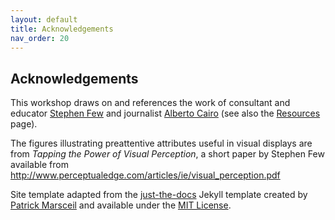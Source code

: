 ```yaml
---
layout: default
title: Acknowledgements
nav_order: 20
---
```

## Acknowledgements
This workshop draws on and references the work of consultant and educator [Stephen Few](http://www.perceptualedge.com/about.php) and journalist [Alberto Cairo](http://albertocairo.com) (see also the  [Resources](content/resources.html) page).

The figures illustrating preattentive attributes useful in visual displays are from _Tapping the Power of Visual Perception_, a short paper by Stephen Few available from <http://www.perceptualedge.com/articles/ie/visual_perception.pdf>

Site template adapted from the [just-the-docs](https://github.com/pmarsceill/just-the-docs) Jekyll template created by [Patrick Marsceil](https://github.com/pmarsceill) and available under the [MIT License](http://opensource.org/licenses/MIT).
